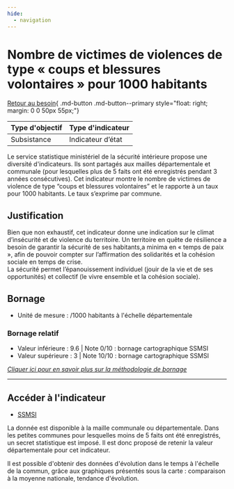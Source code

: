 ```yaml
---
hide:
  - navigation
---
```


# Nombre de victimes de violences de type « coups et blessures volontaires » pour 1000 habitants

[Retour au besoin](https://konsilion.github.io/diag360/pages/besoins/bv5){ .md-button .md-button--primary style="float: right; margin: 0 0 50px 55px;"}

|Type d'objectif|Type d'indicateur|
|--|--|
|Subsistance|Indicateur d’état|

Le  service  statistique  ministériel  de  la  sécurité  intérieure  propose  une  diversité d'indicateurs.  Ils  sont  partagés  aux  mailles  départementale  et  communale  (pour lesquelles  plus  de  5  faits  ont  été  enregistrés  pendant  3  années  consécutives).  Cet indicateur  montre  le  nombre  de  victimes  de  violence  de  type  “coups  et  blessures volontaires”  et  le  rapporte  à  un  taux  pour  1000  habitants.  Le  taux  s’exprime  par commune. 

## Justification

Bien que non exhaustif, cet indicateur donne une indication sur le climat d’insécurité et de violence du territoire.  Un territoire en quête de résilience a besoin de garantir la sécurité de ses habitants,a minima en « temps de paix », afin de pouvoir compter sur l’affirmation des solidarités et la cohésion sociale en temps de crise.  
La sécurité permet l’épanouissement individuel (jouir de la vie et de ses opportunités) et collectif (le vivre ensemble et la cohésion sociale).

## Bornage

* Unité de mesure : /1000 habitants à l'échelle départementale

### Bornage relatif

* Valeur inférieure : 9.6 | Note 0/10 : bornage cartographique SSMSI
* Valeur supérieure : 3 | Note 10/10 : bornage cartographique SSMSI
  
*[Cliquer ici pour en savoir plus sur la méthodologie de bornage](https://konsilion.github.io/diag360/pages/indicateurs/methode_bornage)*

---

## Accéder à l'indicateur

- [SSMSI](https://ssmsi.shinyapps.io/donneesterritoriales/)

La donnée est disponible à la maille communale ou départementale. Dans les petites communes  pour  lesquelles  moins  de 5 faits ont été enregistrés, un secret statistique est  imposé.  Il  est  donc  proposé  de  retenir  la  valeur  départementale  pour  cet indicateur. 
 
Il  est  possible  d'obtenir  des  données  d'évolution  dans  le  temps  à  l'échelle  de  la commun,  grâce  aux  graphiques  présentés  sous  la  carte  : comparaison à la moyenne nationale, tendance d'évolution. 
